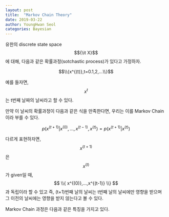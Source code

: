 ```yaml
---
layout: post
title:  "Markov Chain Theory"
date: 2019-03-22 
author: YoungHwan Seol
categories: Bayesian
---
```


유한의 discrete state space $${\it X}$$ 에 대해, 다음과 같은 확률과정(sotchastic process)가 있다고 가정하자.

$$\\{x^{(t)},t=0.1,2,...\\}$$

예를 들자면, $$x^{t}$$는 t번째 날짜의 날씨라고 할 수 있다.

만약 이 날씨의 확률과정이 다음과 같은 식을 만족한다면, 우리는 이를 Markov Chain이라 부를 수 있다.

$$ p(x^{(t+1)}|x^{(0)},...,x^{(t-1)},x^{(t)})=p(x^{(t+1)}|x^{(t)}) $$

다르게 표현하자면,  $$x^{(t+1)}$$ 은 $$x^{(t)}$$가 given일 때, $$ \\{ x^{(0)},...,x^{(t-1)} \\} $$ 과 독립이라 할 수 있고 즉, (t+1)번째 날의 날씨는 t번째 날의 날씨에만 영향을 받으며 그 이전의 날씨에는 영향을 받지 않는다고 볼 수 있다.

Markov Chain 과정은 다음과 같은 특징을 가지고 있다.

 





